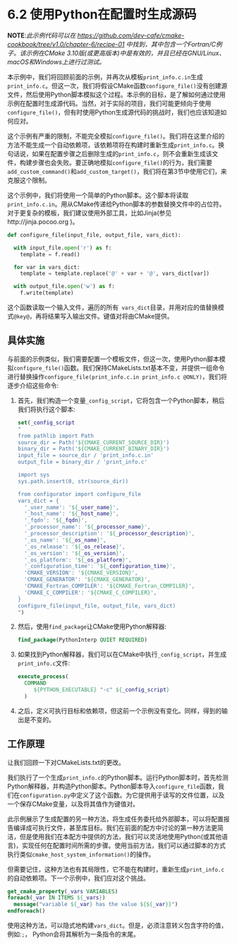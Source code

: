# 6.2 使用Python在配置时生成源码

**NOTE**:*此示例代码可以在 https://github.com/dev-cafe/cmake-cookbook/tree/v1.0/chapter-6/recipe-01 中找到，其中包含一个Fortran/C例子。该示例在CMake 3.10版(或更高版本)中是有效的，并且已经在GNU/Linux、macOS和Windows上进行过测试。*

本示例中，我们将回顾前面的示例，并再次从模板`print_info.c.in`生成`print_info.c`。但这一次，我们将假设CMake函数`configure_file()`没有创建源文件，然后使用Python脚本模拟这个过程。本示例的目标，是了解如何通过使用示例在配置时生成源代码。当然，对于实际的项目，我们可能更倾向于使用`configure_file()`，但有时使用Python生成源代码的挑战时，我们也应该知道如何应对。

这个示例有严重的限制，不能完全模拟`configure_file()`。我们将在这里介绍的方法不能生成一个自动依赖项，该依赖项将在构建时重新生成`print_info.c`。换句话说，如果在配置步骤之后删除生成的`print_info.c`，则不会重新生成该文件，构建步骤也会失败。要正确地模拟`configure_file()`的行为，我们需要`add_custom_command()`和`add_custom_target()`，我们将在第3节中使用它们，来克服这个限制。

这个示例中，我们将使用一个简单的Python脚本。这个脚本将读取`print_info.c.in`。用从CMake传递给Python脚本的参数替换文件中的占位符。对于更复杂的模板，我们建议使用外部工具，比如Jinja(参见http://jinja.pocoo.org )。

```python
def configure_file(input_file, output_file, vars_dict):

  with input_file.open('r') as f:
  	template = f.read()

  for var in vars_dict: 
  	template = template.replace('@' + var + '@', vars_dict[var])

  with output_file.open('w') as f:
  	f.write(template)
```

这个函数读取一个输入文件，遍历的所有`
vars_dict`目录，并用对应的值替换模式`@key@`，再将结果写入输出文件。键值对将由CMake提供。

## 具体实施

与前面的示例类似，我们需要配置一个模板文件，但这一次，使用Python脚本模拟`configure_file()`函数。我们保持CMakeLists.txt基本不变，并提供一组命令进行替换操作`configure_file(print_info.c.in print_info.c @ONLY)`，我们将逐步介绍这些命令:

1. 首先，我们构造一个变量`_config_script`，它将包含一个Python脚本，稍后我们将执行这个脚本:

   ```cmake
   set(_config_script
   "
   from pathlib import Path
   source_dir = Path('${CMAKE_CURRENT_SOURCE_DIR}')
   binary_dir = Path('${CMAKE_CURRENT_BINARY_DIR}')
   input_file = source_dir / 'print_info.c.in'
   output_file = binary_dir / 'print_info.c'
   
   import sys
   sys.path.insert(0, str(source_dir))
   
   from configurator import configure_file
   vars_dict = {
     '_user_name': '${_user_name}',
     '_host_name': '${_host_name}',
     '_fqdn': '${_fqdn}',
     '_processor_name': '${_processor_name}',
     '_processor_description': '${_processor_description}',
     '_os_name': '${_os_name}',
     '_os_release': '${_os_release}',
     '_os_version': '${_os_version}',
     '_os_platform': '${_os_platform}',
     '_configuration_time': '${_configuration_time}',
     'CMAKE_VERSION': '${CMAKE_VERSION}',
     'CMAKE_GENERATOR': '${CMAKE_GENERATOR}',
     'CMAKE_Fortran_COMPILER': '${CMAKE_Fortran_COMPILER}',
     'CMAKE_C_COMPILER': '${CMAKE_C_COMPILER}',
   }
   configure_file(input_file, output_file, vars_dict)
   ")
   ```

2. 然后，使用`find_package`让CMake使用Python解释器:

   ```cmake
   find_package(PythonInterp QUIET REQUIRED)
   ```

3. 如果找到Python解释器，我们可以在CMake中执行`_config_script`，并生成`print_info.c`文件:

   ```cmake
   execute_process(
     COMMAND
     	${PYTHON_EXECUTABLE} "-c" ${_config_script}
     )
   ```

4. 之后，定义可执行目标和依赖项，但这前一个示例没有变化。同样，得到的输出是不变的。

## 工作原理

让我们回顾一下对CMakeLists.txt的更改。

我们执行了一个生成`print_info.c`的Python脚本。运行Python脚本时，首先检测Python解释器，并构造Python脚本。Python脚本导入`configure_file`函数，我们在`configuration.py`中定义了这个函数。为它提供用于读写的文件位置，以及一个保存CMake变量，以及将其值作为键值对。

此示例展示了生成配置的另一种方法，将生成任务委托给外部脚本，可以将配置报告编译成可执行文件，甚至库目标。我们在前面的配方中讨论的第一种方法更简洁，但是使用我们在本配方中提供的方法，我们可以灵活地使用Python(或其他语言)，实现任何在配置时间所需的步骤。使用当前方法，我们可以通过脚本的方式执行类似`cmake_host_system_information()`的操作。

但需要记住，这种方法也有其局限性，它不能在构建时，重新生成`print_info.c`的自动依赖项。下一个示例中，我们应对这个挑战。

```cmake
get_cmake_property(_vars VARIABLES)
foreach(_var IN ITEMS ${_vars})
  message("variable ${_var} has the value ${${_var}}") 
endforeach()
```

使用这种方法，可以隐式地构建`vars_dict`。但是，必须注意转义包含字符的值，例如:`;`， Python会将其解析为一条指令的末尾。